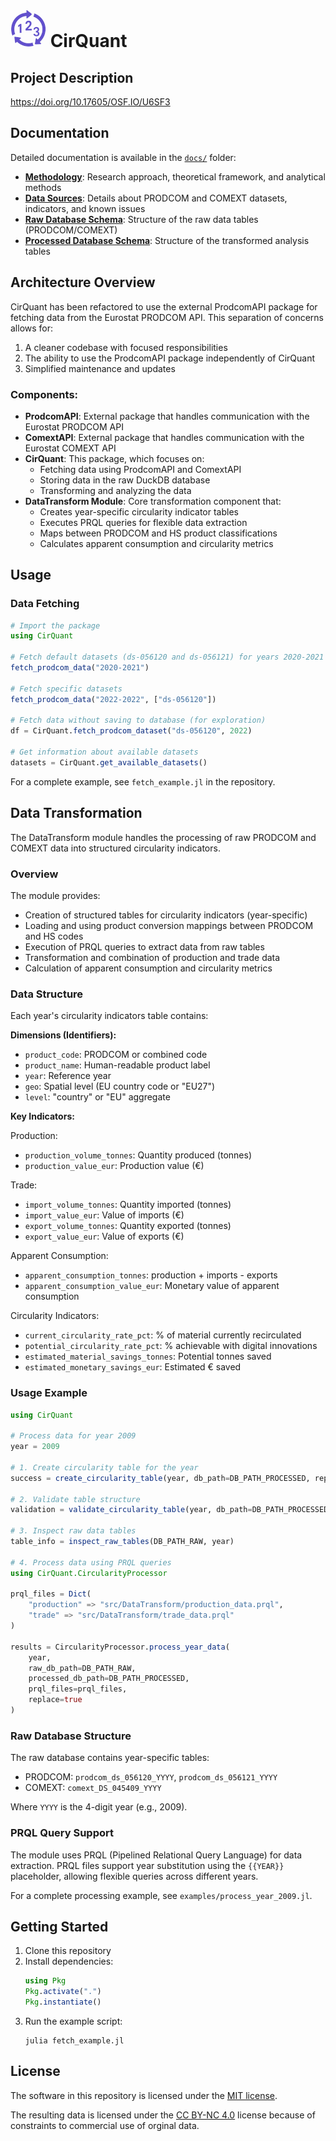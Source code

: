 # ![DatAdapt_logo](images/CirQuant_logo_vsmall.png) CirQuant

## Project Description
https://doi.org/10.17605/OSF.IO/U6SF3

## Documentation

Detailed documentation is available in the [`docs/`](docs/) folder:

- **[Methodology](docs/methodology.md)**: Research approach, theoretical framework, and analytical methods
- **[Data Sources](docs/data-sources.md)**: Details about PRODCOM and COMEXT datasets, indicators, and known issues
- **[Raw Database Schema](docs/database-schema-raw.md)**: Structure of the raw data tables (PRODCOM/COMEXT)
- **[Processed Database Schema](docs/database-schema-processed.md)**: Structure of the transformed analysis tables

## Architecture Overview

CirQuant has been refactored to use the external ProdcomAPI package for fetching data from the Eurostat PRODCOM API. This separation of concerns allows for:

1. A cleaner codebase with focused responsibilities
2. The ability to use the ProdcomAPI package independently of CirQuant
3. Simplified maintenance and updates

### Components:

- **ProdcomAPI**: External package that handles communication with the Eurostat PRODCOM API
- **ComextAPI**: External package that handles communication with the Eurostat COMEXT API
- **CirQuant**: This package, which focuses on:
  - Fetching data using ProdcomAPI and ComextAPI
  - Storing data in the raw DuckDB database
  - Transforming and analyzing the data
- **DataTransform Module**: Core transformation component that:
  - Creates year-specific circularity indicator tables
  - Executes PRQL queries for flexible data extraction
  - Maps between PRODCOM and HS product classifications
  - Calculates apparent consumption and circularity metrics

## Usage

### Data Fetching

```julia
# Import the package
using CirQuant

# Fetch default datasets (ds-056120 and ds-056121) for years 2020-2021
fetch_prodcom_data("2020-2021")

# Fetch specific datasets
fetch_prodcom_data("2022-2022", ["ds-056120"])

# Fetch data without saving to database (for exploration)
df = CirQuant.fetch_prodcom_dataset("ds-056120", 2022)

# Get information about available datasets
datasets = CirQuant.get_available_datasets()
```

For a complete example, see `fetch_example.jl` in the repository.

## Data Transformation

The DataTransform module handles the processing of raw PRODCOM and COMEXT data into structured circularity indicators.

### Overview

The module provides:
- Creation of structured tables for circularity indicators (year-specific)
- Loading and using product conversion mappings between PRODCOM and HS codes
- Execution of PRQL queries to extract data from raw tables
- Transformation and combination of production and trade data
- Calculation of apparent consumption and circularity metrics

### Data Structure

Each year's circularity indicators table contains:

**Dimensions (Identifiers):**
- `product_code`: PRODCOM or combined code
- `product_name`: Human-readable product label
- `year`: Reference year
- `geo`: Spatial level (EU country code or "EU27")
- `level`: "country" or "EU" aggregate

**Key Indicators:**

Production:
- `production_volume_tonnes`: Quantity produced (tonnes)
- `production_value_eur`: Production value (€)

Trade:
- `import_volume_tonnes`: Quantity imported (tonnes)
- `import_value_eur`: Value of imports (€)
- `export_volume_tonnes`: Quantity exported (tonnes)
- `export_value_eur`: Value of exports (€)

Apparent Consumption:
- `apparent_consumption_tonnes`: production + imports - exports
- `apparent_consumption_value_eur`: Monetary value of apparent consumption

Circularity Indicators:
- `current_circularity_rate_pct`: % of material currently recirculated
- `potential_circularity_rate_pct`: % achievable with digital innovations
- `estimated_material_savings_tonnes`: Potential tonnes saved
- `estimated_monetary_savings_eur`: Estimated € saved

### Usage Example

```julia
using CirQuant

# Process data for year 2009
year = 2009

# 1. Create circularity table for the year
success = create_circularity_table(year, db_path=DB_PATH_PROCESSED, replace=true)

# 2. Validate table structure
validation = validate_circularity_table(year, db_path=DB_PATH_PROCESSED)

# 3. Inspect raw data tables
table_info = inspect_raw_tables(DB_PATH_RAW, year)

# 4. Process data using PRQL queries
using CirQuant.CircularityProcessor

prql_files = Dict(
    "production" => "src/DataTransform/production_data.prql",
    "trade" => "src/DataTransform/trade_data.prql"
)

results = CircularityProcessor.process_year_data(
    year,
    raw_db_path=DB_PATH_RAW,
    processed_db_path=DB_PATH_PROCESSED,
    prql_files=prql_files,
    replace=true
)
```

### Raw Database Structure

The raw database contains year-specific tables:
- PRODCOM: `prodcom_ds_056120_YYYY`, `prodcom_ds_056121_YYYY`
- COMEXT: `comext_DS_045409_YYYY`

Where `YYYY` is the 4-digit year (e.g., 2009).

### PRQL Query Support

The module uses PRQL (Pipelined Relational Query Language) for data extraction. PRQL files support year substitution using the `{{YEAR}}` placeholder, allowing flexible queries across different years.

For a complete processing example, see `examples/process_year_2009.jl`.

## Getting Started

1. Clone this repository
2. Install dependencies:
   ```julia
   using Pkg
   Pkg.activate(".")
   Pkg.instantiate()
   ```
3. Run the example script:
   ```
   julia fetch_example.jl
   ```

## License
The software in this repository is licensed under the [MIT license](LICENSE).

The resulting data is licensed under the [CC BY-NC 4.0](https://creativecommons.org/licenses/by-nc/4.0/) license because of constraints to commercial use of orginal data.
